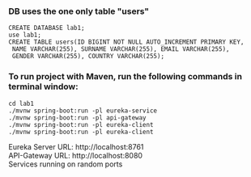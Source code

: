 ### DB uses the one only table "users"
```
CREATE DATABASE lab1;
use lab1;
CREATE TABLE users(ID BIGINT NOT NULL AUTO_INCREMENT PRIMARY KEY,
 NAME VARCHAR(255), SURNAME VARCHAR(255), EMAIL VARCHAR(255),
 GENDER VARCHAR(255), COUNTRY VARCHAR(255);
```
### To run project with Maven, run the following commands in terminal window:
```
cd lab1
./mvnw spring-boot:run -pl eureka-service
./mvnw spring-boot:run -pl api-gateway
./mvnw spring-boot:run -pl eureka-client
./mvnw spring-boot:run -pl eureka-client
```
Eureka Server URL: http://localhost:8761<br>
API-Gateway URL: http://localhost:8080<br>
Services running on random ports
